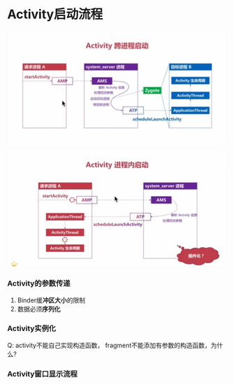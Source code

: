 # Activity启动流程

### 

![activity &#x8DE8;&#x8FDB;&#x7A0B;&#x542F;&#x52A8;](../../.gitbook/assets/activity-kua-jin-cheng-qi-dong-.jpg)

![activity &#x8FDB;&#x7A0B;&#x5185;&#x542F;&#x52A8;](../../.gitbook/assets/activity-jin-cheng-nei-qi-dong-.jpg)



### 

### Activity的参数传递

1. Binder缓**冲区大小**的限制
2. 数据必须**序列化**

### Activity实例化

Q: activity不能自己实现构造函数， fragment不能添加有参数的构造函数，为什么?







### Activity窗口显示流程



